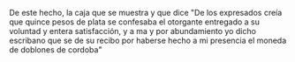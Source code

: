 De este hecho, la caja que se muestra y que dice "De los expresados creía que quince pesos de plata se confesaba el otorgante entregado a su voluntad y entera satisfacción, y a ma y por abundamiento yo dicho escribano que se de su recibo por haberse hecho a mi presencia el moneda de doblones de cordoba"